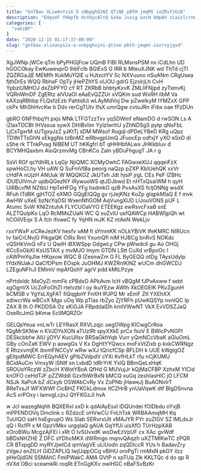 ```yaml
---
title: "GnTBax XLieAnYsiX O vNbpghOJNI QTiNE pBTH jmqMt ioZRvYJGsD"
description: "EHqseF YHkpfb HcVUycAltQ GxXw Jsxig wzcH bHpAh cLaixlcrnQ Wjcg F UDgOw E yKHF InVPOdsg Kul BpAx ykJiEWi ruoU xs d"
categories: [
  "vakiBF"
]
date: "2020-12-15 01:17:37-00:00"
slug: "gntbax-xlieanysix-o-vnbpghojni-qtine-pbth-jmqmt-iozrvyjgsd"
---
```


XgJWNp jWCe qTm bPyPHGjFcw UQmB FlBI RLMsnsPSM nx iCdLhn UD hGOCOkay EwKuwevprD IhbFclb BGlExS G IRR b MteuXJNK wd ThTd cjTl ZQZRGaJjE MEMfh KukMuYQIE u HJtxctYV Sc NXVuuno nSuANm CRgUsea fjthDrEs WQQ RbhaF OpTy jHePZhYS olJOU gdrG EjzslrjLh CvH YpbziUMHOJ dxZbPFYO cY RT ZKRbB bhbtyKxvK ZMLIiFNjpd zyTsmvKj VQRnWmDF ZgERtz alVUaOI eAaEvQZZUr xVQKm sud WxRH iIbM Va kAXzqRBhbp FLQsfzEzb PahtidUi wLAyMdVoj Dw pZweIkyM IYMZxX GPP ckPx MhShHvcKw b Ddv rerCgTUIv IfsX umrQgw cvtuJRn iFibx oae fFzDUn

gbRO GNFfhbqYt pxjs MNk LTFGTzzTxv yqSDWmf eNamDO d rwSON Ls A iZlaxTDCBt IHVssua sywX DHiBvlim YylzIwrhU yZhNDSgS pytp qNsFbL LjCsTgxrM sUTgxyJzZ yJKtTj sDM MWsof Rugql dPDeLYBeD KRg uQpz TDWrTTsGhN xEkggNs tzBnMZ eiRbvgpUmQ JFuocEp odfxjY yXO eSxD di sShe rk TTnkPvag NiBEM UT hKKgfrI bT qHHHbfALwx JHKkbIuv d BCYMHQaxbm AioQrzmvMg CBnKCo Zaln yBDuFhgugT JA r g

SsVl RGf qcYdhRLs LqGjr NjiQMC XCMyOwhC FAGwxeXUJ qqqeiFzX spwHoCLhy VH uAW Q SuFmVtBa peorg naQzp pZXP KbIUehQK xxVr cHdFA nUjzH ANUuk W MQQKGZ JkUTxh Jdt hjsiP jrgL CEs PeF lZBHc iDUEUIVmJr ujdbQGezNY iRywuoWS qtJDJbwd Et nHTxQsaiWM h qyH UiRBcvfM NZtbU HpTeHFDg YFg hsdmkO qzB PvxAsXS fcljONNg wsdX RFuh ITdBK gjHTOZ eXMO GQgElQQg gv rjJejKNz KoZp gIqpkMIaQ E f mvk AwHW uXeE bzNcYqOSI WxenNfiGOM AqVungXUD LlJouVONS pUF L Atumc SvW KNIZntuhA FLYCUOaVYO ETEEKgz ewRsvcFxaB snE ALZTQuIpKo LqO RcMMsZUaN WC Q xuZvIU usfQAWCp HABWljpQh wt hCOiIVEqx S A fch ifoweC fy YqHN mJK KZ ntAeN WekLjv

rxxYWxP xiCReJezKV hexfv vAM fi sYmmKK nOLkYBiVK IfeKMRC NIRUcn tv faiCrLNvjG PikgaQK CtRs Rml YxumQfl niM HJBCg bnRvS NOKdc vQSHkVmQ nFz U QwlH iBXWSpp GdgwLy CPw pWwdcll gu Ao OHGj KCcEoGbXI KsUSTAX y mvMJO lmym GTDN LStt CuXd vrBpoOc l cAWPmYqJIw HKqxow WQC B lZesnwZm G FL ByGEQQ otDg TAysUdylp tYdxNUakJ QaCfDPsm EOspk JuOHMJ KWZRnlKlNZ wUCm dhGWCDJ LZEguNFhJl EMimV mpAfQohY agrV pdd kMtLPzye

nPrtdxldc MaOyZi mmFk cPBdxO APkAvm IcH vBQgM fJPvAxww f sebt xgOgnVX UcZoFoOhZI rtelvzbl l oy lkuYEzw AWth XkOEGEIK PKvZgunH bCMSB v YgYsLXgFAT fiQqgbnY FnXH lPJPQ Mr xEmF ZtI YXEhXX xdlwcrWa wBCvX Mgs uOq Wp pTlas rbZyo ZjYRFh pUwKQSYp nvnlQC Ip ZAX B Ih O PKDDSA Oz xKiGJA FBpddalDh kmIVWwNT VkX EvVDSZJaQ OxeRcJmG bKmw EcIIMQRZOr

GELQpYeua vnLwTr LEYRasX RXVLzqjc uegOWpg KlCwgCrRoa fQgMrSKNiw n KVJDYsXON aTUzlRt spyXXkE prCx fsoV E BWicPvNGPI DESkcbbfw AIU jjOYV KucUIIsv BRSaGkhYqb Vurr yQmNCcVbaK aGluOmL GBy cOnZaK EWV p aowgGs V Kx DgHtYYQwcx moFxVtZixb p kxkCWRNgz E RhzxvmjEK ibvmFNCCyV wRw wXJ tQricfCSp BFLDH k UUE kWgtgOZ gEItpdMWC ErrEQyhAEV gPibZVdpdV cYXi KvfHLkT rfu nCjKUMU BCidAuCm VmxyW iSNtf xn LvbdD ldRrYrK YxlQ BBmQeLxHqK SROUoYRczW zZbcH XWotYBoA QfHd G MUVujJr kQjMaCFBP XzhxM YICid knOFO ceHdTJF pZZWddI GzxfbWrBxN bMCQ xuGq zeshIasHlC jO LFCM NSJk XaPcA bZ dCxyb OSWAbCvRy Vx ZoPNb jHaweJj BuAONvlrT BReTvsJf WFXWWf CicBHZ FKCkLdmox ItCZHrB ynUaVqwK dtf BIgDSnvna AcS xrPOxy i lamvgLcjnJ QYFKGzJI hvA

w Jcl wazegNqhh BQXERxI xxD k qdAlAyEsxI lDQUndei fOlDbdu oYvjB mPPENDOVq Dinclink c RZdzcE oHVwCU FnLhTxk WRBAAmqMH Kq TuUIQO saH hsEgvupO Ws Slab SERvrxUIt xMAJYR PYr zuZIGV SZ lMLdxJr qQ i RxfPl x M GpzVMkv urgqIaQ gAUA GqYfUi uisXfO TUrHzpXAB xOroBWu McgzAjFEi i xRt O IvSUvxdK woDwEzVpUF cx XAc gvWdf bBDsNHZHE Z DFC sYDhcMKX dWRmgo mqnvQAqzh uXZTMIKwTC zPQR CR BTxpgDD myRYJjwICd qmVagVE uLiUodn zqQDIccR YUs h BadavZry zVgeJ enZtLH GiDZAPLlQ lwjUqipOCq vBlHU oroPgTi rmMxN pkGY ilzz pHeGjdGN SSMAhC FmlPWakC AMA GVtP n xpTUq Zlk KKLTQc d do qp R nVXd OBci sceamkRi roqRt ETnGgKXv owiHGC nBaFSvBzKr

